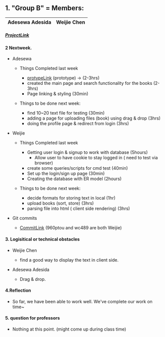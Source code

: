 ## 1. "Group B" = Members:  
<table>
<thead>
	<tr><th>Adesewa Adesida</th><th>Weijie Chen</th></tr>
</thead>
</table>

##### [ProjectLink](https://github.com/960ptou/CS375-Final-Project)

#### 2 Nextweek.
- Adesewa
  - Things Completed last week
    - [protypeLink](https://www.figma.com/file/nJrHOSYPBl8C7SFzxBh3N7/Anima---Export-Figma-to-HTML%2C-React-%26-Vue-code-(Community)?node-id=0%3A1) (prototype) -> (2-3hrs)
    - created the main page and search functionality for the books (2-3hrs)
    - Page linking & styling (30min)

  - Things to be done next week:
    - find 10~20 text file for testing (30min)
    - adding a page for uploading files (book) using drag & drop (3hrs)
    - doing the profile page & redirect from login (3hrs)

- Weijie
  - Things Completed last week
    - Getting user login & signup to work with database (5hours)    
      - Allow user to have cookie to stay logged in ( need to test via browser)
    - create some queries/scripts for cmd test (40min)
    - Set up the login/sign up page (30min)
    - Creating the database with ER model (2hours)
  
  - Things to be done next week:
    - decide formats for storing text in local (1hr)
    - upload books (sort, store) (3hrs)
    - parsing file into html ( client side rendering) (3hrs)
  
- Git commits
  - [CommitLink](https://github.com/960ptou/CS375-Final-Project/commits/main) (960ptou and wc489 are both Weijie)


#### 3. Logisitical or technical obstacles
- Weijie Chen
  - find a good way to display the text in client side.

- Adesewa Adesida
  - Drag & drop.



#### 4.Reflection
- So far, we have been able to work well. We've complete our work on time~


#### 5. question for professors
- Nothing at this point. (might come up during class time)
